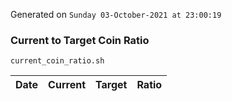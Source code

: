 Generated on `Sunday 03-October-2021 at 23:00:19`

### Current to Target Coin Ratio
`current_coin_ratio.sh`

Date|Current|Target|Ratio
---|---|---|---

